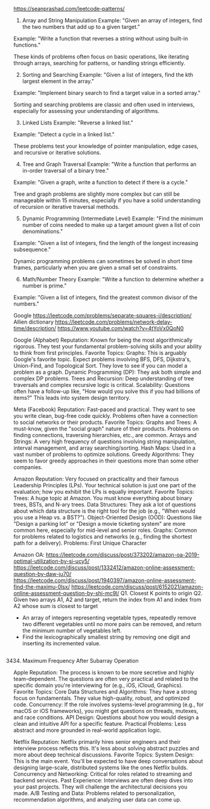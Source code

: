 https://seanprashad.com/leetcode-patterns/

1. Array and String Manipulation
Example: "Given an array of integers, find the two numbers that add up to a given target."

Example: "Write a function that reverses a string without using built-in functions."

These kinds of problems often focus on basic operations, like iterating through arrays, searching for patterns, or handling strings efficiently.

2. Sorting and Searching
Example: "Given a list of integers, find the kth largest element in the array."

Example: "Implement binary search to find a target value in a sorted array."

Sorting and searching problems are classic and often used in interviews, especially for assessing your understanding of algorithms.

3. Linked Lists
Example: "Reverse a linked list."

Example: "Detect a cycle in a linked list."

These problems test your knowledge of pointer manipulation, edge cases, and recursive or iterative solutions.

4. Tree and Graph Traversal
Example: "Write a function that performs an in-order traversal of a binary tree."

Example: "Given a graph, write a function to detect if there is a cycle."

Tree and graph problems are slightly more complex but can still be manageable within 15 minutes, especially if you have a solid understanding of recursion or iterative traversal methods.

5. Dynamic Programming (Intermediate Level)
Example: "Find the minimum number of coins needed to make up a target amount given a list of coin denominations."

Example: "Given a list of integers, find the length of the longest increasing subsequence."

Dynamic programming problems can sometimes be solved in short time frames, particularly when you are given a small set of constraints.

6. Math/Number Theory
Example: "Write a function to determine whether a number is prime."

Example: "Given a list of integers, find the greatest common divisor of the numbers."

Google
https://leetcode.com/problems/separate-squares-i/description/
Allien dictionary
https://leetcode.com/problems/network-delay-time/description/
https://www.youtube.com/watch?v=4tYoVx0QoN0

Google (Alphabet)
Reputation: Known for being the most algorithmically rigorous. They test your fundamental problem-solving skills and your ability to think from first principles.
Favorite Topics:
Graphs: This is arguably Google's favorite topic. Expect problems involving BFS, DFS, Dijkstra's, Union-Find, and Topological Sort. They love to see if you can model a problem as a graph.
Dynamic Programming (DP): They ask both simple and complex DP problems.
Trees and Recursion: Deep understanding of tree traversals and complex recursive logic is critical.
Scalability: Questions often have a follow-up like, "How would you solve this if you had billions of items?" This leads into system design territory.

Meta (Facebook)
Reputation: Fast-paced and practical. They want to see you write clean, bug-free code quickly. Problems often have a connection to social networks or their products.
Favorite Topics:
Graphs and Trees: A must-know, given the "social graph" nature of their products. Problems on finding connections, traversing hierarchies, etc., are common.
Arrays and Strings: A very high frequency of questions involving string manipulation, interval management, and array searching/sorting.
Hash Maps: Used in a vast number of problems to optimize solutions.
Greedy Algorithms: They seem to favor greedy approaches in their questions more than some other companies.

Amazon
Reputation: Very focused on practicality and their famous Leadership Principles (LPs). Your technical solution is just one part of the evaluation; how you exhibit the LPs is equally important.
Favorite Topics:
Trees: A huge topic at Amazon. You must know everything about binary trees, BSTs, and N-ary trees.
Data Structures: They ask a lot of questions about which data structure is the right tool for the job (e.g., "When would you use a Heap vs. a BST?").
Object-Oriented Design (OOD): Questions like "Design a parking lot" or "Design a movie ticketing system" are more common here, especially for mid-level and senior roles.
Graphs: Common for problems related to logistics and networks (e.g., finding the shortest path for a delivery).
Problems:
First Unique Character

Amazon OA:
https://leetcode.com/discuss/post/373202/amazon-oa-2019-optimal-utilization-by-si-ucy5/
https://leetcode.com/discuss/post/1332412/amazon-online-assessment-question-by-daw-ju70/
https://leetcode.com/discuss/post/1940397/amazon-online-assessment-find-the-maximu-0lsx/
https://leetcode.com/discuss/post/6152021/amazon-online-assessment-question-by-shi-mc9l/
Q1. Closest K points to origin
Q2. Given two arrays A1, A2 and target, return the index from A1 and index from A2 whose sum is closest to target
- An array of integers representing vegetable types, repeatedly remove two different vegetables until no more pairs can be removed, and return the minimum number of vegetables left.
- Find the lexicographically smallest string by removing one digit and inserting its incremented value.
##
3434. Maximum Frequency After Subarray Operation


Apple
Reputation: The process is known to be more secretive and highly team-dependent. The questions are often very practical and related to the specific domain you're interviewing for (e.g., iOS, iCloud, Graphics).
Favorite Topics:
Core Data Structures and Algorithms: They have a strong focus on fundamentals. They value high-quality, robust, and optimized code.
Concurrency: If the role involves systems-level programming (e.g., for macOS or iOS frameworks), you might get questions on threads, mutexes, and race conditions.
API Design: Questions about how you would design a clean and intuitive API for a specific feature.
Practical Problems: Less abstract and more grounded in real-world application logic.

Netflix
Reputation: Netflix primarily hires senior engineers and their interview process reflects this. It's less about solving abstract puzzles and more about deep technical discussions.
Favorite Topics:
System Design: This is the main event. You'll be expected to have deep conversations about designing large-scale, distributed systems like the ones Netflix builds.
Concurrency and Networking: Critical for roles related to streaming and backend services.
Past Experience: Interviews are often deep dives into your past projects. They will challenge the architectural decisions you made.
A/B Testing and Data: Problems related to personalization, recommendation algorithms, and analyzing user data can come up.
